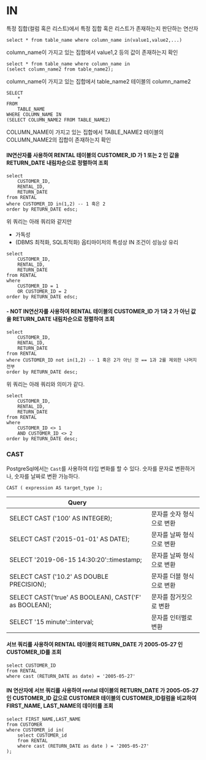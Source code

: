 # **IN**
특정 집합(컬럼 혹은 리스트)에서 특정 집합 혹은 리스트가 존재하는지 판단하는 연산자

```
select * from table_name where column_name in(value1,value2,...)

```
column_name이 가지고 있는 집합에서 value1,2 등의 값이 존재하는지 확인
```
select * from table_name where column_name in
(select column_name2 from table_name2);
```
column_name이 가지고 있는 집합에서 table_name2 테이블의 column_name2

```
SELECT
	*
FROM
	TABLE_NAME
WHERE COLUMN_NAME IN
(SELECT COLUMN_NAME2 FROM TABLE_NAME2)
```
COLUMN_NAME이 가지고 있는 집합에서 TABLE_NAME2 테이블의 COLUMN_NAME2의 집합이 존재하는지 확인

#### IN연산자를 사용하여 RENTAL 테이블의 CUSTOMER_ID 가 1 또는 2 인 값을 RETURN_DATE 내림차순으로 정렬하여 조회
```
select
	CUSTOMER_ID,
	RENTAL_ID,
	RETURN_DATE
from RENTAL
where CUSTOMER_ID in(1,2) -- 1 혹은 2
order by RETURN_DATE edsc;
```
위 쿼리는 아래 쿼리와 같지만
- 가독성
- (DBMS 최적화, SQL최적화) 옵티마이저의 특성상 IN 조건이 성능상 유리
```
select
	CUSTOMER_ID,
	RENTAL_ID,
	RETURN_DATE
from RENTAL
where 
	CUSTOMER_ID = 1
	OR CUSTOMER_ID = 2
order by RETURN_DATE edsc;
```

#### - NOT IN연산자를 사용하여 RENTAL 테이블의 CUSTOMER_ID 가 1과 2 가 아닌 값을 RETURN_DATE 내림차순으로 정렬하여 조회
```
select
	CUSTOMER_ID,
	RENTAL_ID,
	RETURN_DATE
from RENTAL
where CUSTOMER_ID not in(1,2) -- 1 혹은 2가 아닌 것 == 1과 2를 제외한 나머지 전부
order by RETURN_DATE desc;
```

위 쿼리는 아래 쿼리와 의미가 같다.

```
select
	CUSTOMER_ID,
	RENTAL_ID,
	RETURN_DATE
from RENTAL
where 
	CUSTOMER_ID <> 1
	AND CUSTOMER_ID <> 2
order by RETURN_DATE desc;
```

### CAST
PostgreSql에서는 ```Cast```를 사용하여 타입 변화를 할 수 있다. 숫자를 문자로 변환하거나, 숫자를 날짜로 변환 가능하다.
```
CAST ( expression AS target_type );
```

|Query||
|------|---|
|SELECT CAST ('100' AS INTEGER);|문자를 숫자 형식으로 변환|
|SELECT CAST ('2015-01-01' AS DATE);|문자를 날짜 형식으로 변환|
|SELECT '2019-06-15 14:30:20'::timestamp;|문자를 날짜 형식으로 변환|
|SELECT CAST ('10.2' AS DOUBLE PRECISION);|문자를 더블 형식으로 변환|
|SELECT CAST('true' AS BOOLEAN), CAST('F' as BOOLEAN);|문자를 참거짓으로 변환|
|SELECT '15 minute'::interval;|문자를 인터벌로 변환|


#### 서브 쿼리를 사용하여 RENTAL 테이블의 RETURN_DATE 가 2005-05-27 인 CUSTOMER_ID를 조회
```
select CUSTOMER_ID
from RENTAL
where cast (RETURN_DATE as date) = '2005-05-27'
```

#### IN 연산자에 서브 쿼리를 사용하여 rental 테이블의 RETURN_DATE 가 2005-05-27 인 CUSTOMER_ID 값으로 CUSTOMER 테이블의 CUSTOMER_ID컬럼을 비교하여 FIRST_NAME, LAST_NAME의 데이터를 조회
```
select FIRST_NAME,LAST_NAME
from CUSTOMER
where CUSTOMER_id in(
	select CUSTOMER_id
	from RENTAL
	where cast (RETURN_DATE as date ) = '2005-05-27'
);
```